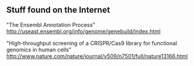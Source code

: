 ## Stuff found on the Internet

"The Ensembl Annotation Process"
http://useast.ensembl.org/info/genome/genebuild/index.html

"High-throughput screening of a CRISPR/Cas9 library for functional genomics in human cells"
http://www.nature.com/nature/journal/v509/n7501/full/nature13166.html

